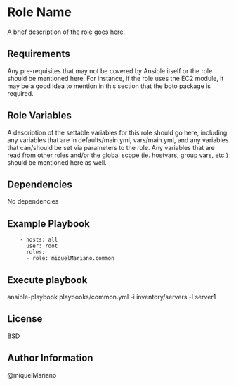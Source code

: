 Role Name
=========

A brief description of the role goes here.

Requirements
------------

Any pre-requisites that may not be covered by Ansible itself or the role should be mentioned here. For instance, if the role uses the EC2 module, it may be a good idea to mention in this section that the boto package is required.

Role Variables
--------------

A description of the settable variables for this role should go here, including any variables that are in defaults/main.yml, vars/main.yml, and any variables that can/should be set via parameters to the role. Any variables that are read from other roles and/or the global scope (ie. hostvars, group vars, etc.) should be mentioned here as well.

Dependencies
------------

No dependencies

Example Playbook
----------------

		- hosts: all
 		  user: root
		  roles:
		  - role: miquelMariano.common

Execute playbook
----------------
ansible-playbook playbooks/common.yml -i inventory/servers -l server1


License
-------

BSD

Author Information
------------------

@miquelMariano